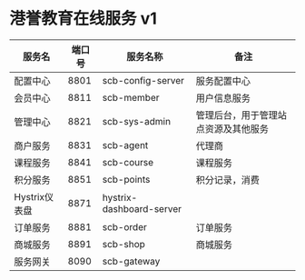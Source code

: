 # 港誉教育在线服务 **v1**

|服务名|端口号|服务名称|备注|
|-------|--------|---------|-----|
|配置中心|8801|scb-config-server|服务配置中心|
|会员中心|8811|scb-member|用户信息服务|
|管理中心|8821|scb-sys-admin|管理后台，用于管理站点资源及其他服务|
|商户服务|8831|scb-agent|代理商|
|课程服务|8841|scb-course|课程服务|
|积分服务|8851|scb-points|积分记录，消费|
|Hystrix仪表盘|8871|hystrix-dashboard-server||
|订单服务|8881|scb-order|订单服务|
|商城服务|8891|scb-shop|商城服务|
|服务网关|8090|scb-gateway||